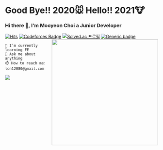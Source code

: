 
# Good Bye!! 2020🐭 Hello!! 2021🐮
### Hi there 👋, I'm Mooyeon Choi a Junior Developer
[![Hits](https://hits.seeyoufarm.com/api/count/incr/badge.svg?url=https%3A%2F%2Fgithub.com%2Fmooyeon-choi&count_bg=%2379C83D&title_bg=%23555555&icon=iconify.svg&icon_color=%23E7E7E7&title=hits&edge_flat=false)](https://hits.seeyoufarm.com)
[![Codeforces Badge](https://cp-logo.vercel.app/codeforces/mooyeon)](https://codeforces.com/profile/mooyeon) [![Solved.ac
프로필](http://mazassumnida.wtf/api/mini/generate_badge?boj=memoria22)](https://solved.ac/memoria22)
[![Generic badge](https://img.shields.io/badge/Blog-tistory-yellow.svg)](https://moo-choi.tistory.com/)
<img src="https://www.urbanbrush.net/web/wp-content/uploads/edd/2018/05/web-20180503231137683769.png" align="right" width="350px">
```
🌱 I’m currently learning FE
💬 Ask me about anything
📫 How to reach me: lon12080@gmail.com
```
<img src="https://github-readme-stats.vercel.app/api?username=mooyeon-choi&show_icons=true&count_private=true" align="left">

